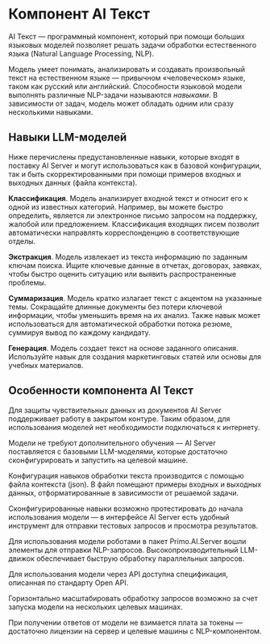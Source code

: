 # Компонент AI Текст

AI Текст — программный компонент, который при помощи больших языковых моделей позволяет решать задачи обработки естественного языка (Natural Language Processing, NLP). 

Модель умеет понимать, анализировать и создавать произвольный текст на естественном языке — привычном «человеческом» языке, таком как русский или английский. Способности языковой модели выполнять различные NLP-задачи называются *навыками*. В зависимости от задач, модель может обладать одним или сразу несколькими навыками.


## Навыки LLM-моделей

Ниже перечислены предустановленные навыки, которые входят в поставку AI Server и могут использоваться как в базовой конфигурации, так и быть скорректированными при помощи примеров входных и выходных данных (файла контекста). 

**Классификация**. Модель анализирует входной текст и относит его к одной из известных категорий. Например, вы можете быстро определить, является ли электронное письмо запросом на поддержку, жалобой или предложением. Классификация входящих писем позволит автоматически направлять корреспонденцию в соответствующие отделы.

**Экстракция**. Модель извлекает из текста информацию по заданным ключам поиска. Ищите ключевые данные в отчетах, договорах, заявках, чтобы быстро оценить ситуацию или выявить распространенные проблемы.

**Суммаризация**. Модель кратко излагает текст с акцентом на указанные темы. Сокращайте длинные документы без потери ключевой информации, чтобы уменьшить время на их анализ. Также навык может использоваться для автоматической обработки потока резюме, суммируя вывод по каждому кандидату.

**Генерация**. Модель создает текст на основе заданного описания. Используйте навык для создания маркетинговых статей или основы для учебных материалов.


## Особенности компонента AI Текст

Для защиты чувствительных данных из документов AI Server поддерживает работу в закрытом контуре. Таким образом, для использования моделей нет необходимости подключаться к интернету.

Модели не требуют дополнительного обучения — AI Server поставляется с базовыми LLM-моделями, которые достаточно сконфигурировать и запустить на целевой машине.

Конфигурация навыков обработки текста производится с помощью файла контекста (json). В файл помещают примеры входных и выходных данных, отформатированные в зависимости от решаемой задачи. 

Сконфигурированные навыки возможно протестировать до начала использования модели — в интерфейсе AI Server есть удобный инструмент для отправки тестовых запросов и просмотра результатов.

Для использования модели роботами в пакет Primo.AI.Server вошли элементы для отправки NLP-запросов. Высокопроизводительный LLM-движок обеспечивает быструю обработку параллельных запросов.

Для использования модели через API доступна спецификация, описанная по стандарту Open API.

Горизонтально масштабировать обработку запросов возможно за счет запуска модели на нескольких целевых машинах.

При получении ответов от модели не взимается плата за токены — достаточно лицензии на сервер и целевые машины с NLP-компонентом. 







